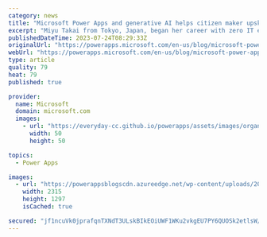 ```yaml
---
category: news
title: "Microsoft Power Apps and generative AI helps citizen maker upskill and transform career"
excerpt: "Miyu Takai from Tokyo, Japan, began her career with zero IT experience and is now in a technical specialist role that she never imagined possible for herself, thanks to the Power Platform and the power of AI. Miyu leveraged her existing Excel skills and used the GPT-powered Power Apps Ideas capabilities"
publishedDateTime: 2023-07-24T08:29:33Z
originalUrl: "https://powerapps.microsoft.com/en-us/blog/microsoft-power-apps-and-generative-ai-helps-citizen-maker-upskill-and-transform-career/"
webUrl: "https://powerapps.microsoft.com/en-us/blog/microsoft-power-apps-and-generative-ai-helps-citizen-maker-upskill-and-transform-career/"
type: article
quality: 79
heat: 79
published: true

provider:
  name: Microsoft
  domain: microsoft.com
  images:
    - url: "https://everyday-cc.github.io/powerapps/assets/images/organizations/microsoft.com-50x50.jpg"
      width: 50
      height: 50

topics:
  - Power Apps

images:
  - url: "https://powerappsblogscdn.azureedge.net/wp-content/uploads/2023/07/image-12.png"
    width: 2315
    height: 1297
    isCached: true

secured: "jf1ncuVk0jprafqnTXNdT3ULskBIkEOiUWF1WKu2vkgEU7PY6QUOSk2etlsW/EtP4wqKUrgXPoaaHuN7S2ivMgPR1dacGSghW7WCkLJOYG7h21fi/ejaWDWYFX69kEgr3fmwIDuiGUSk7G2dGF8StCam0BsYVJrf97Od2KYSZqX5PiPYPLOE+IIoY8zgSV4K+93zpgOfA/KJrpL/HOSwvJIG8G5m3ic+NCZyi0FodWZn7/fVrxzxVbFp9ml/tcPF8YCaXVUmz/Ggbwv1fCxWdXr2qa92osKgvcwaobBAAhi21AIBvuxJ2fND9kVywNXTa4DAhUVzbAcNedmnNdwVjK8AxuxoLiw6KO/UxWUluqg=;sShOhFNb49RtRvRlb32Gsg=="
---
```


